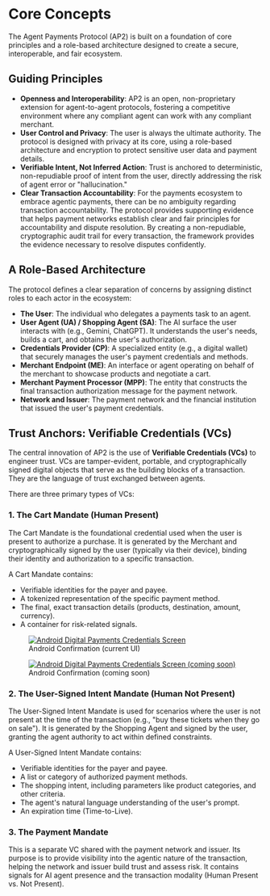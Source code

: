 # Core Concepts

The Agent Payments Protocol (AP2) is built on a foundation of core principles
and a role-based architecture designed to create a secure, interoperable, and
fair ecosystem.

## Guiding Principles

- **Openness and Interoperability**: AP2 is an open, non-proprietary extension
    for agent-to-agent protocols, fostering a competitive environment where any
    compliant agent can work with any compliant merchant.
- **User Control and Privacy**: The user is always the ultimate authority. The
    protocol is designed with privacy at its core, using a role-based
    architecture and encryption to protect sensitive user data and payment
    details.
- **Verifiable Intent, Not Inferred Action**: Trust is anchored to
    deterministic, non-repudiable proof of intent from the user, directly
    addressing the risk of agent error or "hallucination."
- **Clear Transaction Accountability**: For the payments ecosystem to embrace
    agentic payments, there can be no ambiguity regarding transaction
    accountability. The protocol provides supporting evidence that helps payment
    networks establish clear and fair principles for accountability and dispute
    resolution. By creating a non-repudiable, cryptographic audit trail for
    every transaction, the framework provides the evidence necessary to resolve
    disputes confidently.

## A Role-Based Architecture

The protocol defines a clear separation of concerns by assigning distinct roles
to each actor in the ecosystem:

- **The User**: The individual who delegates a payments task to an agent.
- **User Agent (UA) / Shopping Agent (SA)**: The AI surface the user interacts
    with (e.g., Gemini, ChatGPT). It understands the user's needs, builds a
    cart, and obtains the user's authorization.
- **Credentials Provider (CP)**: A specialized entity (e.g., a digital wallet)
    that securely manages the user's payment credentials and methods.
- **Merchant Endpoint (ME)**: An interface or agent operating on behalf of the
    merchant to showcase products and negotiate a cart.
- **Merchant Payment Processor (MPP)**: The entity that constructs the final
    transaction authorization message for the payment network.
- **Network and Issuer**: The payment network and the financial institution
    that issued the user's payment credentials.

## Trust Anchors: Verifiable Credentials (VCs)

The central innovation of AP2 is the use of **Verifiable Credentials (VCs)** to
engineer trust. VCs are tamper-evident, portable, and cryptographically signed
digital objects that serve as the building blocks of a transaction. They are the
language of trust exchanged between agents.

There are three primary types of VCs:

### 1. The Cart Mandate (Human Present)

The Cart Mandate is the foundational credential used when the user is present to
authorize a purchase. It is generated by the Merchant and cryptographically
signed by the user (typically via their device), binding their identity and
authorization to a specific transaction.

A Cart Mandate contains:

- Verifiable identities for the payer and payee.
- A tokenized representation of the specific payment method.
- The final, exact transaction details (products, destination, amount,
    currency).
- A container for risk-related signals.

<div class="grid cards">
    <figure markdown="span" class="card thumb">
        <a href="/assets/GMSCoreDPCScreen-legacy.png">
            <img src="/assets/GMSCoreDPCScreen-legacy.png" alt="Android Digital Payments Credentials Screen"/>
        </a>
        <figcaption>Android Confirmation (current UI)</figcaption>
    </figure>
    <figure markdown="span" class="card thumb">
        <a href="/assets/GMSCoreDPCScreen-future.png">
            <img src="/assets/GMSCoreDPCScreen-future.png" alt="Android Digital Payments Credentials Screen (coming soon)"/>
        </a>
        <figcaption>Android Confirmation (coming soon)</figcaption>
    </figure>
</div>

### 2. The User-Signed Intent Mandate (Human Not Present)

The User-Signed Intent Mandate is used for scenarios where the user is not
present at the time of the transaction (e.g., "buy these tickets when they go on
sale"). It is generated by the Shopping Agent and signed by the user, granting
the agent authority to act within defined constraints.

A User-Signed Intent Mandate contains:

- Verifiable identities for the payer and payee.
- A list or category of authorized payment methods.
- The shopping intent, including parameters like product categories, and other
    criteria.
- The agent's natural language understanding of the user's prompt.
- An expiration time (Time-to-Live).

### 3. The Payment Mandate

This is a separate VC shared with the payment network and issuer. Its purpose is
to provide visibility into the agentic nature of the transaction, helping the
network and issuer build trust and assess risk. It contains signals for AI agent
presence and the transaction modality (Human Present vs. Not Present).
